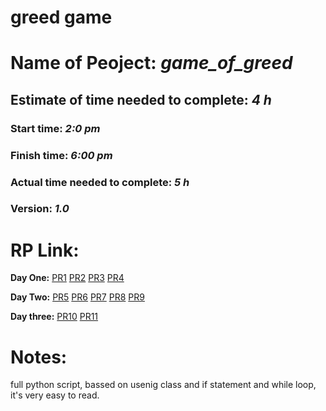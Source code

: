 # greed game

# Name of Peoject: ***game_of_greed***
## Estimate of time needed to complete: ***4 h***
### Start time: ***2:0 pm***
### Finish time: ***6:00 pm***
### Actual time needed to complete: ***5 h***
### Version: ***1.0***
# RP Link:

**Day One:**
[PR1](https://github.com/Mohammadnim123/game-of-greed/pull/1)
[PR2](https://github.com/Mohammadnim123/game-of-greed/pull/2)
[PR3](https://github.com/Mohammadnim123/game-of-greed/pull/3)
[PR4](https://github.com/Mohammadnim123/game-of-greed/pull/4)

**Day Two:**
[PR5](https://github.com/Mohammadnim123/game-of-greed/pull/5)
[PR6](https://github.com/Mohammadnim123/game-of-greed/pull/6)
[PR7](https://github.com/Mohammadnim123/game-of-greed/pull/7)
[PR8](https://github.com/Mohammadnim123/game-of-greed/pull/8)
[PR9](https://github.com/Mohammadnim123/game-of-greed/pull/9)

**Day three:**
[PR10](https://github.com/Mohammadnim123/game-of-greed/pull/10)
[PR11](https://github.com/Mohammadnim123/game-of-greed/pull/11)


# Notes:
full python script, bassed on usenig class and if statement and while loop, it's very easy to read.